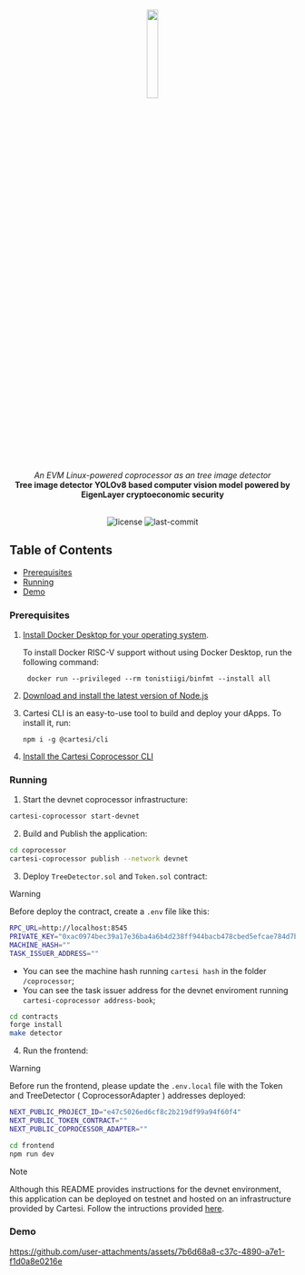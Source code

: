 <br>
<p align="center">
    <img src="https://github.com/Mugen-Builders/.github/assets/153661799/7ed08d4c-89f4-4bde-a635-0b332affbd5d" align="center" width="20%">
</p>
<br>
<div align="center">
    <i>An EVM Linux-powered coprocessor as an tree image detector</i>
</div>
<div align="center">
<b>Tree image detector YOLOv8 based computer vision model powered by EigenLayer cryptoeconomic security</b>
</div>
<br>
<p align="center">
	<img src="https://img.shields.io/github/license/Mugen-Builders/cartesi-coprocessor-yolov8?style=default&logo=opensourceinitiative&logoColor=white&color=79F7FA" alt="license">
	<img src="https://img.shields.io/github/last-commit/Mugen-Builders/cartesi-coprocessor-yolov8?style=default&logo=git&logoColor=white&color=868380" alt="last-commit">
</p>

##  Table of Contents

- [Prerequisites](#prerequisites)
- [Running](#running)
- [Demo](#demo)

###  Prerequisites

1. [Install Docker Desktop for your operating system](https://www.docker.com/products/docker-desktop/).

    To install Docker RISC-V support without using Docker Desktop, run the following command:
    
   ```shell
    docker run --privileged --rm tonistiigi/binfmt --install all
   ```

2. [Download and install the latest version of Node.js](https://nodejs.org/en/download)

3. Cartesi CLI is an easy-to-use tool to build and deploy your dApps. To install it, run:

   ```shell
   npm i -g @cartesi/cli
   ```

4. [Install the Cartesi Coprocessor CLI](https://docs.mugen.builders/cartesi-co-processor-tutorial/installation)

###  Running

1. Start the devnet coprocessor infrastructure:

```bash
cartesi-coprocessor start-devnet
```

2. Build and Publish the application:

```sh
cd coprocessor
cartesi-coprocessor publish --network devnet
```

3. Deploy `TreeDetector.sol` and `Token.sol` contract:

> [!WARNING]
> 
> Before deploy the contract, create a `.env` file like this:
> ```bash
> RPC_URL=http://localhost:8545
> PRIVATE_KEY="0xac0974bec39a17e36ba4a6b4d238ff944bacb478cbed5efcae784d7bf4f2ff80"
> MACHINE_HASH=""
> TASK_ISSUER_ADDRESS=""
> ```
> 
> - You can see the machine hash running `cartesi hash` in the folder `/coprocessor`;
> - You can see the task issuer address for the devnet enviroment running `cartesi-coprocessor address-book`;
   
```sh
cd contracts
forge install
make detector
```

4. Run the frontend:

> [!WARNING]
> Before run the frontend, please update the `.env.local` file with the Token and TreeDetector ( CoprocessorAdapter ) addresses deployed:
> ```bash
> NEXT_PUBLIC_PROJECT_ID="e47c5026ed6cf8c2b219df99a94f60f4"
> NEXT_PUBLIC_TOKEN_CONTRACT=""
> NEXT_PUBLIC_COPROCESSOR_ADAPTER=""
> ```

```sh
cd frontend
npm run dev
```

> [!NOTE]
> Although this README provides instructions for the devnet environment, this application can be deployed on testnet and hosted on an infrastructure provided by Cartesi. Follow the intructions provided [here](https://docs.mugen.builders/cartesi-co-processor-tutorial/deploy).

### Demo

https://github.com/user-attachments/assets/7b6d68a8-c37c-4890-a7e1-f1d0a8e0216e

